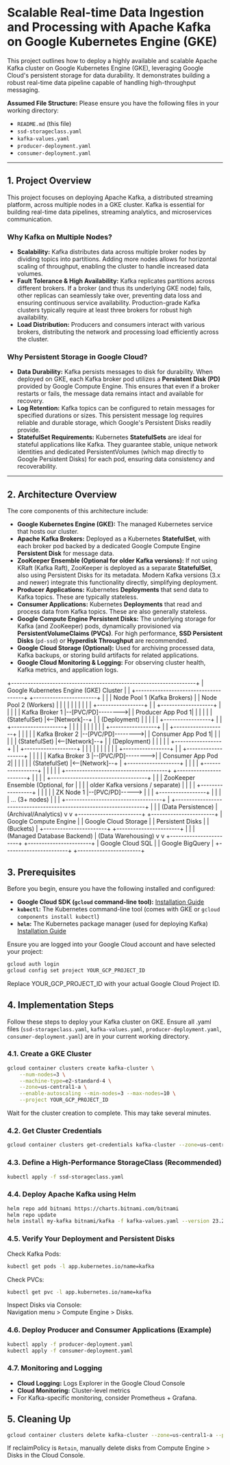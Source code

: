 # Scalable Real-time Data Ingestion and Processing with Apache Kafka on Google Kubernetes Engine (GKE)

This project outlines how to deploy a highly available and scalable Apache Kafka cluster on Google Kubernetes Engine (GKE), leveraging Google Cloud's persistent storage for data durability. It demonstrates building a robust real-time data pipeline capable of handling high-throughput messaging.

**Assumed File Structure:**
Please ensure you have the following files in your working directory:
* `README.md` (this file)
* `ssd-storageclass.yaml`
* `kafka-values.yaml`
* `producer-deployment.yaml`
* `consumer-deployment.yaml`

---

## 1. Project Overview

This project focuses on deploying Apache Kafka, a distributed streaming platform, across multiple nodes in a GKE cluster. Kafka is essential for building real-time data pipelines, streaming analytics, and microservices communication.

### Why Kafka on Multiple Nodes?

* **Scalability:** Kafka distributes data across multiple broker nodes by dividing topics into partitions. Adding more nodes allows for horizontal scaling of throughput, enabling the cluster to handle increased data volumes.
* **Fault Tolerance & High Availability:** Kafka replicates partitions across different brokers. If a broker (and thus its underlying GKE node) fails, other replicas can seamlessly take over, preventing data loss and ensuring continuous service availability. Production-grade Kafka clusters typically require at least three brokers for robust high availability.
* **Load Distribution:** Producers and consumers interact with various brokers, distributing the network and processing load efficiently across the cluster.

### Why Persistent Storage in Google Cloud?

* **Data Durability:** Kafka persists messages to disk for durability. When deployed on GKE, each Kafka broker pod utilizes a **Persistent Disk (PD)** provided by Google Compute Engine. This ensures that even if a broker restarts or fails, the message data remains intact and available for recovery.
* **Log Retention:** Kafka topics can be configured to retain messages for specified durations or sizes. This persistent message log requires reliable and durable storage, which Google's Persistent Disks readily provide.
* **StatefulSet Requirements:** Kubernetes **StatefulSets** are ideal for stateful applications like Kafka. They guarantee stable, unique network identities and dedicated PersistentVolumes (which map directly to Google Persistent Disks) for each pod, ensuring data consistency and recoverability.

---

## 2. Architecture Overview

The core components of this architecture include:

* **Google Kubernetes Engine (GKE):** The managed Kubernetes service that hosts our cluster.
* **Apache Kafka Brokers:** Deployed as a Kubernetes **StatefulSet**, with each broker pod backed by a dedicated Google Compute Engine **Persistent Disk** for message data.
* **ZooKeeper Ensemble (Optional for older Kafka versions):** If not using KRaft (Kafka Raft), ZooKeeper is deployed as a separate **StatefulSet**, also using Persistent Disks for its metadata. Modern Kafka versions (3.x and newer) integrate this functionality directly, simplifying deployment.
* **Producer Applications:** Kubernetes **Deployments** that send data to Kafka topics. These are typically stateless.
* **Consumer Applications:** Kubernetes **Deployments** that read and process data from Kafka topics. These are also generally stateless.
* **Google Compute Engine Persistent Disks:** The underlying storage for Kafka (and ZooKeeper) pods, dynamically provisioned via **PersistentVolumeClaims (PVCs)**. For high performance, **SSD Persistent Disks** (`pd-ssd`) or **Hyperdisk Throughput** are recommended.
* **Google Cloud Storage (Optional):** Used for archiving processed data, Kafka backups, or storing build artifacts for related applications.
* **Google Cloud Monitoring & Logging:** For observing cluster health, Kafka metrics, and application logs.

+-------------------------------------------------------------------+
|               Google Kubernetes Engine (GKE) Cluster              |
| +-------------------------------------+ +-----------------------+ |
| | Node Pool 1 (Kafka Brokers)         | | Node Pool 2 (Workers) | |
| |                                     | |                       | |
| | +-----------------+                 | | +-------------------+ | |
| | | Kafka Broker 1  |--[PVC/PD]-------->| | Producer App Pod 1| | |
| | | (StatefulSet)   |&lt;--[Network]--+   | | (Deployment)      | | |
| | +-----------------+             |   | +-------------------+ | |
| |                                 |   |                       | |
| | +-----------------+             |   | +-------------------+ | |
| | | Kafka Broker 2  |--[PVC/PD]-------->| | Consumer App Pod 1| | |
| | | (StatefulSet)   |&lt;--[Network]--+   | | (Deployment)      | | |
| | +-----------------+             |   | +-------------------+ | |
| |                                 |   |                       | |
| | +-----------------+             |   | +-------------------+ | |
| | | Kafka Broker 3  |--[PVC/PD]-------->| | Consumer App Pod 2| | |
| | | (StatefulSet)   |&lt;--[Network]--+   | +-------------------+ | |
| | +-----------------+                 | |                       | |
| +-------------------------------------+ +-----------------------+ |
|                                                                   |
| +-----------------------------------+                             |
| | ZooKeeper Ensemble (Optional, for |                             |
| | older Kafka versions / separate)  |                             |
| | +-----------------+               |                             |
| | | ZK Node 1       |--[PVC/PD]----->                             |
| | +-----------------+               |                             |
| | ... (3+ nodes)                    |                             |
| +-----------------------------------+                             |
+-------------------------------------------------------------------+
|                                       |
| (Data Persistence)                    | (Archival/Analytics)
v                                       v
+-----------------------+              +-----------------------+
| Google Compute Engine |              | Google Cloud Storage  |
| Persistent Disks      |              | (Buckets)             |
+-----------------------+              +-----------------------+
|                                       |
| (Managed Database Backend)            | (Data Warehousing)
v                                       v
+-----------------------+              +-----------------------+
| Google Cloud SQL      |              | Google BigQuery       |
+-----------------------+              +-----------------------+


## 3. Prerequisites

Before you begin, ensure you have the following installed and configured:

* **Google Cloud SDK (`gcloud` command-line tool):** [Installation Guide](https://cloud.google.com/sdk/docs/install)
* **`kubectl`:** The Kubernetes command-line tool (comes with GKE or `gcloud components install kubectl`)
* **`helm`:** The Kubernetes package manager (used for deploying Kafka) [Installation Guide](https://helm.sh/docs/intro/install/)

Ensure you are logged into your Google Cloud account and have selected your project:

```bash
gcloud auth login
gcloud config set project YOUR_GCP_PROJECT_ID
```
Replace YOUR_GCP_PROJECT_ID with your actual Google Cloud Project ID.

## 4. Implementation Steps

Follow these steps to deploy your Kafka cluster on GKE. Ensure all .yaml files (`ssd-storageclass.yaml`, `kafka-values.yaml`, `producer-deployment.yaml`, `consumer-deployment.yaml`) are in your current working directory.

### 4.1. Create a GKE Cluster

```bash
gcloud container clusters create kafka-cluster \
    --num-nodes=3 \
    --machine-type=e2-standard-4 \
    --zone=us-central1-a \
    --enable-autoscaling --min-nodes=3 --max-nodes=10 \
    --project YOUR_GCP_PROJECT_ID
```

Wait for the cluster creation to complete. This may take several minutes.

### 4.2. Get Cluster Credentials

```bash
gcloud container clusters get-credentials kafka-cluster --zone=us-central1-a --project YOUR_GCP_PROJECT_ID
```

### 4.3. Define a High-Performance StorageClass (Recommended)

```bash
kubectl apply -f ssd-storageclass.yaml
```

### 4.4. Deploy Apache Kafka using Helm

```bash
helm repo add bitnami https://charts.bitnami.com/bitnami
helm repo update
helm install my-kafka bitnami/kafka -f kafka-values.yaml --version 23.2.0
```

### 4.5. Verify Your Deployment and Persistent Disks

Check Kafka Pods:

```bash
kubectl get pods -l app.kubernetes.io/name=kafka
```

Check PVCs:

```bash
kubectl get pvc -l app.kubernetes.io/name=kafka
```

Inspect Disks via Console:  
Navigation menu > Compute Engine > Disks.

### 4.6. Deploy Producer and Consumer Applications (Example)

```bash
kubectl apply -f producer-deployment.yaml
kubectl apply -f consumer-deployment.yaml
```

### 4.7. Monitoring and Logging

- **Cloud Logging:** Logs Explorer in the Google Cloud Console  
- **Cloud Monitoring:** Cluster-level metrics  
- For Kafka-specific monitoring, consider Prometheus + Grafana.

## 5. Cleaning Up

```bash
gcloud container clusters delete kafka-cluster --zone=us-central1-a --project YOUR_GCP_PROJECT_ID
```

If reclaimPolicy is `Retain`, manually delete disks from Compute Engine > Disks in the Cloud Console.
